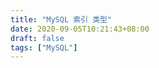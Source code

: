 ```yaml
---
title: "MySQL 索引 类型"
date: 2020-09-05T10:21:43+08:00
draft: false
tags: ["MySQL"]
---
```


​    

​    

​    

​    

​    

​    

​    

​    

​    